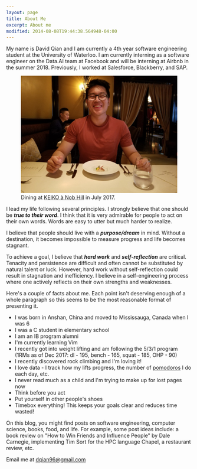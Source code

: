 ```yaml
---
layout: page
title: About Me 
excerpt: About me
modified: 2014-08-08T19:44:38.564948-04:00
---
```


My name is David Qian and I am currently a 4th year software engineering student at the University of Waterloo.
I am currently interning as a software engineer on the Data.AI team at Facebook and will be interning
at Airbnb in the summer 2018. Previously, I worked at Salesforce, Blackberry, and SAP.


<figure>
	<img src="/images/profile.jpg" alt="image">
	<figcaption>
        Dining at <a class="short-link" href="http://www.keikoanobhill.com/" target="_blank">KEIKO à Nob Hill</a>
        in July 2017.
    </figcaption>
</figure>


I lead my life following several principles. I strongly believe that one should be **_true to their word_**. I think
that it is very admirable for people to act on their own words. Words are easy to utter but much harder to realize.

I believe that people should live with a **_purpose/dream_** in mind.
Without a destination, it becomes impossible to measure progress and life becomes stagnant.

To achieve a goal, I believe that **_hard work_** and **_self-reflection_** are critical. Tenacity and
persistence are difficult and often cannot be substituted by natural talent or luck. However, hard work without
self-reflection could result in stagnation and inefficiency.
I believe in a self-engineering process where one actively reflects on their own strengths and weaknesses.

Here's a couple of facts about me. Each point isn't deserving enough of a whole paragraph so this seems to be
the most reasonable format of presenting it.

* I was born in Anshan, China and moved to Mississauga, Canada when I was 6
* I was a C student in elementary school
* I am an IB program alumni
* I'm currently learning Vim
* I recently got into weight lifting and am following the 5/3/1 program (1RMs as of Dec 2017: dl - 195, bench - 165,
  squat - 185, OHP - 90)
* I recently discovered rock climbing and I'm loving it!
* I love data - I track how my lifts progress, the number of <a href="https://en.wikipedia.org/wiki/Pomodoro_Technique">
  pomodoros</a> I do each day, etc.
* I never read much as a child and I'm trying to make up for lost pages now
* Think before you act
* Put yourself in other people's shoes
* Timebox everything! This keeps your goals clear and reduces time wasted!

On this blog, you might find posts on software engineering, computer science, books, food, and life. For example,
some post ideas include: a book review on "How to Win Friends and Influence People" by Dale Carnegie,
implementing Tim Sort for the HPC language Chapel, a restaurant review, etc.

Email me at [dqian96@gmail.com](mailto:dqian96@gmail.com)

